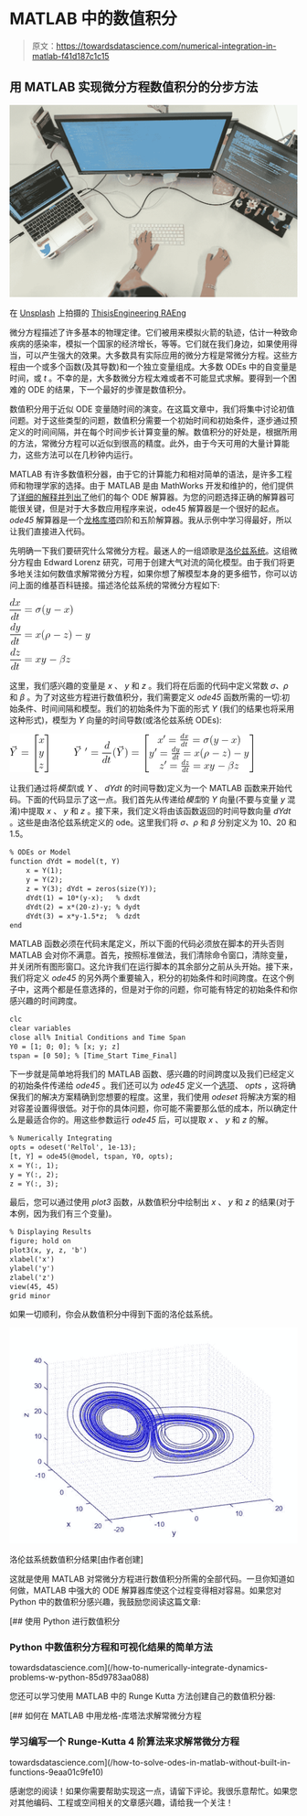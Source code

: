 # MATLAB 中的数值积分

> 原文：<https://towardsdatascience.com/numerical-integration-in-matlab-f41d187c1c15>

## 用 MATLAB 实现微分方程数值积分的分步方法

![](img/d5fdf5cb8a230f48b2e86e8e4c7b5695.png)

在 [Unsplash](https://unsplash.com?utm_source=medium&utm_medium=referral) 上拍摄的 [ThisisEngineering RAEng](https://unsplash.com/@thisisengineering?utm_source=medium&utm_medium=referral)

微分方程描述了许多基本的物理定律。它们被用来模拟火箭的轨迹，估计一种致命疾病的感染率，模拟一个国家的经济增长，等等。它们就在我们身边，如果使用得当，可以产生强大的效果。大多数具有实际应用的微分方程是常微分方程。这些方程由一个或多个函数(及其导数)和一个独立变量组成。大多数 ODEs 中的自变量是时间，或 *t* 。不幸的是，大多数微分方程太难或者不可能显式求解。要得到一个困难的 ODE 的结果，下一个最好的步骤是数值积分。

数值积分用于近似 ODE 变量随时间的演变。在这篇文章中，我们将集中讨论初值问题。对于这些类型的问题，数值积分需要一个初始时间和初始条件，逐步通过预定义的时间间隔，并在每个时间步长计算变量的解。数值积分的好处是，根据所用的方法，常微分方程可以近似到很高的精度。此外，由于今天可用的大量计算能力，这些方法可以在几秒钟内运行。

MATLAB 有许多数值积分器，由于它的计算能力和相对简单的语法，是许多工程师和物理学家的选择。由于 MATLAB 是由 MathWorks 开发和维护的，他们提供了[详细的解释并列出了](https://www.mathworks.com/help/matlab/math/choose-an-ode-solver.html)他们的每个 ODE 解算器。为您的问题选择正确的解算器可能很关键，但是对于大多数应用程序来说，ode45 解算器是一个很好的起点。 *ode45* 解算器是一个[龙格库塔](https://en.wikipedia.org/wiki/Runge%E2%80%93Kutta_methods)四阶和五阶解算器。我从示例中学习得最好，所以让我们直接进入代码。

先明确一下我们要研究什么常微分方程。最迷人的一组颂歌是[洛伦兹系统](https://en.wikipedia.org/wiki/Lorenz_system)。这组微分方程由 Edward Lorenz 研究，可用于创建大气对流的简化模型。由于我们将更多地关注如何数值求解常微分方程，如果你想了解模型本身的更多细节，你可以访问上面的维基百科链接。描述洛伦兹系统的常微分方程如下:

![](img/4b7eb8ab7a411217b2a098f71d7b3a7a.png)

这里，我们感兴趣的变量是 *x* 、 *y* 和 *z* 。我们将在后面的代码中定义常数 *σ、ρ* 和 *β* 。为了对这些方程进行数值积分，我们需要定义 *ode45* 函数所需的一切:初始条件、时间间隔和模型。我们的初始条件为下面的形式 *Y* (我们的结果也将采用这种形式)，模型为 *Y* 向量的时间导数(或洛伦兹系统 ODEs):

![](img/86c3fde93d5a1f0db160bfb704e21972.png)

让我们通过将*模型*(或 *Y* 、 *dYdt* 的时间导数)定义为一个 MATLAB 函数来开始代码。下面的代码显示了这一点。我们首先从传递给*模型*的 *Y* 向量(不要与变量 *y* 混淆)中提取 *x* 、 *y* 和 *z* 。接下来，我们定义将由该函数返回的时间导数向量 *dYdt* 。这些是由洛伦兹系统定义的 ode。这里我们将 *σ、ρ* 和 *β* 分别定义为 10、20 和 1.5。

```
% ODEs or Model
function dYdt = model(t, Y)
    x = Y(1);
    y = Y(2);
    z = Y(3); dYdt = zeros(size(Y));
    dYdt(1) = 10*(y-x);   % dxdt
    dYdt(2) = x*(20-z)-y; % dydt
    dYdt(3) = x*y-1.5*z;  % dzdt
end
```

MATLAB 函数必须在代码末尾定义，所以下面的代码必须放在脚本的开头否则 MATLAB 会对你不满意。首先，按照标准做法，我们清除命令窗口，清除变量，并关闭所有图形窗口。这允许我们在运行脚本的其余部分之前从头开始。接下来，我们将定义 *ode45* 的另外两个重要输入，积分的初始条件和时间跨度。在这个例子中，这两个都是任意选择的，但是对于你的问题，你可能有特定的初始条件和你感兴趣的时间跨度。

```
clc
clear variables
close all% Initial Conditions and Time Span
Y0 = [1; 0; 0]; % [x; y; z]
tspan = [0 50]; % [Time_Start Time_Final]
```

下一步就是简单地将我们的 MATLAB 函数、感兴趣的时间跨度以及我们已经定义的初始条件传递给 *ode45* 。我们还可以为 *ode45* 定义一个[选项](https://www.mathworks.com/help/matlab/ref/odeset.html)、 *opts* ，这将确保我们的解决方案精确到您想要的程度。这里，我们使用 *odeset* 将解决方案的相对容差设置得很低。对于你的具体问题，你可能不需要那么低的成本，所以确定什么是最适合你的。用这些参数运行 *ode45* 后，可以提取 *x* 、 *y* 和 *z* 的解。

```
% Numerically Integrating
opts = odeset('RelTol', 1e-13);
[t, Y] = ode45(@model, tspan, Y0, opts);
x = Y(:, 1);
y = Y(:, 2);
z = Y(:, 3);
```

最后，您可以通过使用 *plot3* 函数，从数值积分中绘制出 *x* 、 *y* 和 *z* 的结果(对于本例，因为我们有三个变量)。

```
% Displaying Results
figure; hold on
plot3(x, y, z, 'b')
xlabel('x')
ylabel('y')
zlabel('z')
view(45, 45)
grid minor
```

如果一切顺利，你会从数值积分中得到下面的洛伦兹系统。

![](img/cff789affa71ac8e582bf9fbde13ed73.png)

洛伦兹系统数值积分结果[由作者创建]

这就是使用 MATLAB 对常微分方程进行数值积分所需的全部代码。一旦你知道如何做，MATLAB 中强大的 ODE 解算器库使这个过程变得相对容易。如果您对 Python 中的数值积分感兴趣，我鼓励您阅读这篇文章:

[](/how-to-numerically-integrate-dynamics-problems-w-python-85d9783aa088) [## 使用 Python 进行数值积分

### Python 中数值积分方程和可视化结果的简单方法

towardsdatascience.com](/how-to-numerically-integrate-dynamics-problems-w-python-85d9783aa088) 

您还可以学习使用 MATLAB 中的 Runge Kutta 方法创建自己的数值积分器:

[](/how-to-solve-odes-in-matlab-without-built-in-functions-9eaa01c9fe10) [## 如何在 MATLAB 中用龙格-库塔法求解常微分方程

### 学习编写一个 Runge-Kutta 4 阶算法来求解常微分方程

towardsdatascience.com](/how-to-solve-odes-in-matlab-without-built-in-functions-9eaa01c9fe10) 

感谢您的阅读！如果你需要帮助实现这一点，请留下评论。我很乐意帮忙。如果您对其他编码、工程或空间相关的文章感兴趣，请给我一个关注！